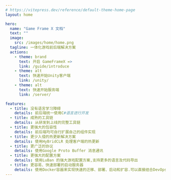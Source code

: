 ```yaml
---
# https://vitepress.dev/reference/default-theme-home-page
layout: home

hero:
  name: "Game Frame X 文档"
  text: ""
  image:
    src: /images/home/home.png
  tagline: 一体化游戏前后端解决方案
  actions:
    - theme: brand
      text: 开启 GameFrameX =>
      link: /guide/introduce
    - theme: alt
      text: 快速开始Unity客户端
      link: /unity/
    - theme: alt
      text: 快速开始服务端
      link: /server/

features:
  - title: 没有语言学习障碍
    details: 前后端统一使用C#语言进行开发
  - title: 成熟的工具链
    details: 从研发到上线的完整工具链
  - title: 更强大的包容性
    details: 前后端均可自行扩展自己的组件实现
  - title: 更少入侵的热更新解决方案
    details: 使用HyBridCLR 处理客户端的热更新
  - title: 更广泛的协议
    details: 使用Google Proto Buffer 消息通讯
  - title: 更强大的配置方案
    details: 使用LuBan 的强大游戏配置方案,支持更多的语言及代码导出
  - title: 更容易、快速部署的启动服务器
    details: 使用Docker容器来实现快速的迁移、部署、启动和扩容.可以直接结合DevOps 来快速迭代
---
```


<style>
:root {
  --vp-home-hero-name-color: transparent;
  --vp-home-hero-name-background: -webkit-linear-gradient(120deg, #bd34fe 60%, #41d1ff);

  --vp-home-hero-image-background-image: linear-gradient(-45deg, #bd34fe 50%, #47caff 50%);
  --vp-home-hero-image-filter: blur(44px);
}

@media (min-width: 1920px) {
  :root {
    --vp-home-hero-image-filter: blur(56px);
  }
}

@media (min-width: 1080px) {
  :root {
    --vp-home-hero-image-filter: blur(68px);
  }
}
</style>


